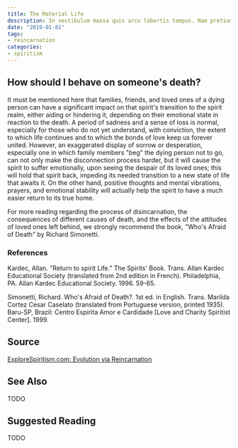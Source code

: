 ```yaml
---
title: The Material Life
description: In vestibulum massa quis arcu lobortis tempus. Nam pretium arcu in odio vulputate luctus.
date: "2019-01-01"
tags:
- reincarnation
categories:
- spiritism
---
```


## How should I behave on someone's death?

It must be mentioned here that families, friends, and loved ones of a dying person can have a significant impact on that spirit's transition to the spirit realm, either aiding or hindering it, depending on their emotional state in reaction to the death.  A period of sadness and a sense of loss is normal, especially for those who do not yet  understand, with conviction, the extent to which life continues and to which the bonds of love keep us forever united.  However, an exaggerated display of sorrow or desperation, especially one in which family members "beg" the dying person not to go, can not only make the disconnection process harder, but it will cause the spirit to suffer emotionally, upon seeing the despair of its loved ones; this will hold that spirit back, impeding its needed transition to a new state of life that awaits it.  On the other hand, positive thoughts and mental vibrations, prayers, and emotional stability will actually help the spirit to have a much easier return to its true home.  
	     	
For more reading regarding the process of disincarnation, the consequences of different causes of death, and the effects of the attitudes of loved ones left behind, we strongly recommend the book, "Who's Afraid of Death" by Richard Simonetti.

### References

Kardec, Allan. "Return to spirit Life." The Spirits' Book.  Trans. Allan Kardec Educational Society (translated from 2nd edition in French). Philadelphia, PA. Allan Kardec Educational Society. 1996. 59-65.

Simonetti, Richard. Who's Afraid of Death?. 1st ed. in English. Trans. Marilda Cortez Cesar Caselato (translated from Portuguese version, printed 1935). Baru-SP, Brazil: Centro Espírita Amor e Cardidade [Love and Charity Spiritist Center]. 1999. 


## Source
[ExploreSpiritism.com: Evolution via Reincarnation](http://file://www.explorespiritism.com/Philosophy_Reincarnation_Death_Reactions.htm)

## See Also
TODO

## Suggested Reading
TODO

